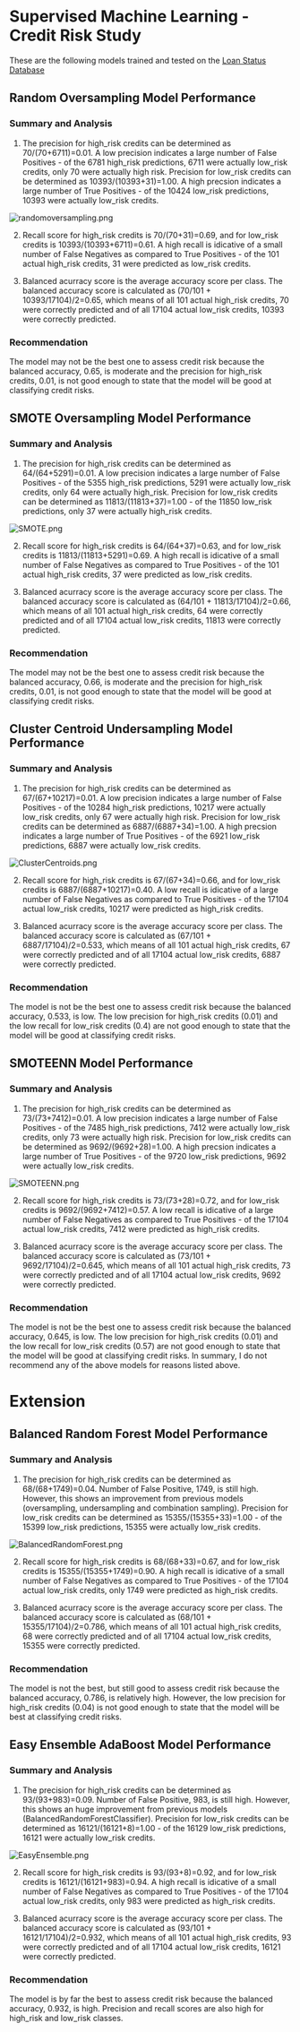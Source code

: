 # Supervised Machine Learning - Credit Risk Study
These are the following models trained and tested on the [Loan Status Database](https://github.com/Thinguyen23/Thi_M17_SupervisedMachineLearning/blob/master/m17_challenge/LoanStats_2019Q1.csv)
## Random Oversampling Model Performance
### Summary and Analysis 

1. The precision for high_risk credits can be determined as 70/(70+6711)=0.01. A low precision indicates a large number of False Positives - of the 6781 high_risk predictions, 6711 were actually low_risk credits, only 70 were actually high risk. Precision for low_risk credits can be determined as 10393/(10393+31)=1.00. A high precsion indicates a large number of True Positives - of the 10424 low_risk predictions, 10393 were actually low_risk credits.

![randomoversampling.png](https://github.com/Thinguyen23/Thi_M17_SupervisedMachineLearning/blob/master/images/randomoversampling.png)

2. Recall score for high_risk credits is 70/(70+31)=0.69, and for low_risk credits is 10393/(10393+6711)=0.61. A high recall is idicative of a small number of False Negatives as compared to True Positives - of the 101 actual high_risk credits, 31 were predicted as low_risk credits.

3. Balanced acurracy score is the average accuracy score per class. The balanced accuracy score is calculated as (70/101 + 10393/17104)/2=0.65, which means of all 101 actual high_risk credits, 70 were correctly predicted and of all  17104 actual low_risk credits, 10393 were correctly predicted.

### Recommendation
The model may not be the best one to assess credit risk because the balanced accuracy, 0.65, is moderate and the precision for high_risk credits, 0.01, is not good enough to state that the model will be good at classifying credit risks.

## SMOTE Oversampling Model Performance
### Summary and Analysis 

1. The precision for high_risk credits can be determined as 64/(64+5291)=0.01. A low precision indicates a large number of False Positives - of the 5355 high_risk predictions, 5291 were actually low_risk credits, only 64 were actually high_risk. Precision for low_risk credits can be determined as 11813/(11813+37)=1.00 - of the 11850 low_risk predictions, only 37  were actually high_risk credits.

![SMOTE.png](https://github.com/Thinguyen23/Thi_M17_SupervisedMachineLearning/blob/master/images/SMOTE.png)

2. Recall score for high_risk credits is 64/(64+37)=0.63, and for low_risk credits is 11813/(11813+5291)=0.69. A high recall is idicative of a small number of False Negatives as compared to True Positives - of the 101 actual high_risk credits, 37 were predicted as low_risk credits.

3. Balanced acurracy score is the average accuracy score per class. The balanced accuracy score is calculated as (64/101 + 11813/17104)/2=0.66, which means of all 101 actual high_risk credits, 64 were correctly predicted and of all  17104 actual low_risk credits, 11813 were correctly predicted.

### Recommendation
The model may not be the best one to assess credit risk because the balanced accuracy, 0.66, is moderate and the precision for high_risk credits, 0.01, is not good enough to state that the model will be good at classifying credit risks.

## Cluster Centroid Undersampling Model Performance
### Summary and Analysis 

1. The precision for high_risk credits can be determined as 67/(67+10217)=0.01. A low precision indicates a large number of False Positives - of the 10284 high_risk predictions, 10217 were actually low_risk credits, only 67 were actually high risk. Precision for low_risk credits can be determined as 6887/(6887+34)=1.00. A high precsion indicates a large number of True Positives - of the 6921 low_risk predictions, 6887 were actually low_risk credits.

![ClusterCentroids.png](https://github.com/Thinguyen23/Thi_M17_SupervisedMachineLearning/blob/master/images/ClusterCentroids.png)

2. Recall score for high_risk credits is 67/(67+34)=0.66, and for low_risk credits is 6887/(6887+10217)=0.40. A low recall is idicative of a large number of False Negatives as compared to True Positives - of the 17104 actual low_risk credits, 10217 were predicted as high_risk credits.

3. Balanced acurracy score is the average accuracy score per class. The balanced accuracy score is calculated as (67/101 + 6887/17104)/2=0.533, which means of all 101 actual high_risk credits, 67 were correctly predicted and of all  17104 actual low_risk credits, 6887 were correctly predicted.

### Recommendation
The model is not be the best one to assess credit risk because the balanced accuracy, 0.533, is low. The low precision for high_risk credits (0.01) and the low recall for low_risk credits (0.4) are not good enough to state that the model will be good at classifying credit risks.

## SMOTEENN Model Performance
### Summary and Analysis 

1. The precision for high_risk credits can be determined as 73/(73+7412)=0.01. A low precision indicates a large number of False Positives - of the 7485 high_risk predictions, 7412 were actually low_risk credits, only 73 were actually high risk. Precision for low_risk credits can be determined as 9692/(9692+28)=1.00. A high precsion indicates a large number of True Positives - of the 9720 low_risk predictions, 9692 were actually low_risk credits.

![SMOTEENN.png](https://github.com/Thinguyen23/Thi_M17_SupervisedMachineLearning/blob/master/images/SMOTEENN.png)

2. Recall score for high_risk credits is 73/(73+28)=0.72, and for low_risk credits is 9692/(9692+7412)=0.57. A low recall is idicative of a large number of False Negatives as compared to True Positives - of the 17104 actual low_risk credits, 7412 were predicted as high_risk credits.

3. Balanced acurracy score is the average accuracy score per class. The balanced accuracy score is calculated as (73/101 + 9692/17104)/2=0.645, which means of all 101 actual high_risk credits, 73 were correctly predicted and of all  17104 actual low_risk credits, 9692 were correctly predicted.

### Recommendation
The model is not be the best one to assess credit risk because the balanced accuracy, 0.645, is low. The low precision for high_risk credits (0.01) and the low recall for low_risk credits (0.57) are not good enough to state that the model will be good at classifying credit risks.
In summary, I do not recommend any of the above models for reasons listed above.

# Extension

## Balanced Random Forest Model Performance
### Summary and Analysis 

1. The precision for high_risk credits can be determined as 68/(68+1749)=0.04. Number of False Positive, 1749, is still high. However, this shows an improvement from previous models (oversampling, undersampling and combination sampling). Precision for low_risk credits can be determined as 15355/(15355+33)=1.00 - of the 15399 low_risk predictions, 15355 were actually low_risk credits.

![BalancedRandomForest.png](https://github.com/Thinguyen23/Thi_M17_SupervisedMachineLearning/blob/master/images/BalancedRandomForest.png)

2. Recall score for high_risk credits is 68/(68+33)=0.67, and for low_risk credits is 15355/(15355+1749)=0.90. A high recall is idicative of a small number of False Negatives as compared to True Positives - of the 17104 actual low_risk credits, only 1749 were predicted as high_risk credits.

3. Balanced acurracy score is the average accuracy score per class. The balanced accuracy score is calculated as (68/101 + 15355/17104)/2=0.786, which means of all 101 actual high_risk credits, 68 were correctly predicted and of all  17104 actual low_risk credits, 15355 were correctly predicted.

### Recommendation
The model is not the best, but still good to assess credit risk because the balanced accuracy, 0.786, is relatively high. However, the low precision for high_risk credits (0.04) is not good enough to state that the model will be best at classifying credit risks.

## Easy Ensemble AdaBoost Model Performance
### Summary and Analysis 

1. The precision for high_risk credits can be determined as 93/(93+983)=0.09. Number of False Positive, 983, is still high. However, this shows an huge improvement from previous models (BalancedRandomForestClassifier). Precision for low_risk credits can be determined as 16121/(16121+8)=1.00 - of the 16129 low_risk predictions, 16121 were actually low_risk credits.

![EasyEnsemble.png](https://github.com/Thinguyen23/Thi_M17_SupervisedMachineLearning/blob/master/images/BalancedRandomForest.png)

2. Recall score for high_risk credits is 93/(93+8)=0.92, and for low_risk credits is 16121/(16121+983)=0.94. A high recall is idicative of a small number of False Negatives as compared to True Positives - of the 17104 actual low_risk credits, only 983 were predicted as high_risk credits.

3. Balanced acurracy score is the average accuracy score per class. The balanced accuracy score is calculated as (93/101 + 16121/17104)/2=0.932, which means of all 101 actual high_risk credits, 93 were correctly predicted and of all  17104 actual low_risk credits, 16121 were correctly predicted.

### Recommendation
The model is by far the best to assess credit risk because the balanced accuracy, 0.932, is high. Precision and recall scores are also high for high_risk and low_risk classes.

